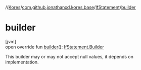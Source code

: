 //[Kores](../../../index.md)/[com.github.jonathanxd.kores.base](../index.md)/[IfStatement](index.md)/[builder](builder.md)

# builder

[jvm]\
open override fun [builder](builder.md)(): [IfStatement.Builder](-builder/index.md)

This builder may or may not accept null values, it depends on implementation.
